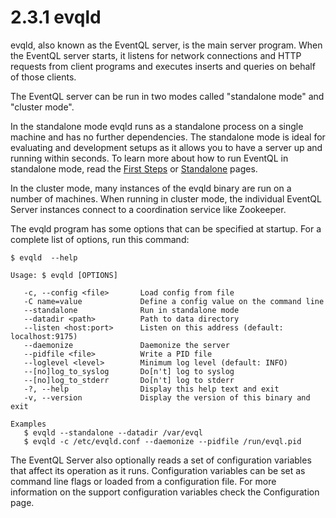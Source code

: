 2.3.1 evqld
===========

evqld, also known as the EventQL server, is the main server program. When the
EventQL server starts, it listens for network connections and HTTP requests from
client programs and executes inserts and queries on behalf of those clients.

The EventQL server can be run in two modes called "standalone mode" and "cluster
mode".

In the standalone mode evqld runs as a standalone process on a single machine and
has no further dependencies. The standalone mode is ideal for evaluating and development
setups as it allows you to have a server up and running within seconds. To learn
more about how to run EventQL in standalone mode, read the [First Steps](../../../getting-started/first-steps/) or
[Standalone](../../standalone) pages.

In the cluster mode, many instances of the evqld binary are run on a number of
machines. When running in cluster mode, the individual EventQL Server instances
connect to a coordination service like Zookeeper.

The evqld program has some options that can be specified at startup. For a
complete list of options, run this command:

    $ evqld  --help

    Usage: $ evqld [OPTIONS]

       -c, --config <file>       Load config from file
       -C name=value             Define a config value on the command line
       --standalone              Run in standalone mode
       --datadir <path>          Path to data directory
       --listen <host:port>      Listen on this address (default: localhost:9175)
       --daemonize               Daemonize the server
       --pidfile <file>          Write a PID file
       --loglevel <level>        Minimum log level (default: INFO)
       --[no]log_to_syslog       Do[n't] log to syslog
       --[no]log_to_stderr       Do[n't] log to stderr
       -?, --help                Display this help text and exit
       -v, --version             Display the version of this binary and exit

    Examples
       $ evqld --standalone --datadir /var/evql
       $ evqld -c /etc/evqld.conf --daemonize --pidfile /run/evql.pid

The EventQL Server also optionally reads a set of configuration variables that
affect its operation as it runs. Configuration variables can be set as command
line flags or loaded from a configuration file. For more information on the
support configuration variables check the Configuration page.


